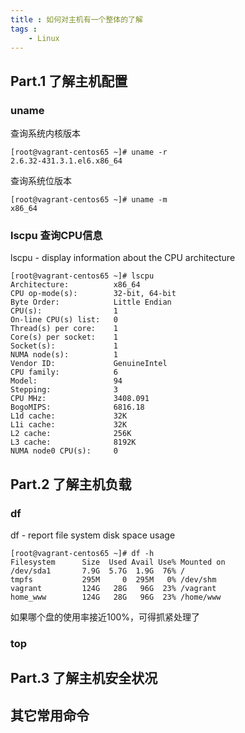 ```yaml
---
title : 如何对主机有一个整体的了解
tags : 
	- Linux
---
```


## Part.1 了解主机配置

### uname

查询系统内核版本
	
	[root@vagrant-centos65 ~]# uname -r
	2.6.32-431.3.1.el6.x86_64
	
查询系统位版本
	
	[root@vagrant-centos65 ~]# uname -m
	x86_64

### lscpu 查询CPU信息

lscpu - display information about the CPU architecture

	[root@vagrant-centos65 ~]# lscpu
	Architecture:          x86_64
	CPU op-mode(s):        32-bit, 64-bit
	Byte Order:            Little Endian
	CPU(s):                1
	On-line CPU(s) list:   0
	Thread(s) per core:    1
	Core(s) per socket:    1
	Socket(s):             1
	NUMA node(s):          1
	Vendor ID:             GenuineIntel
	CPU family:            6
	Model:                 94
	Stepping:              3
	CPU MHz:               3408.091
	BogoMIPS:              6816.18
	L1d cache:             32K
	L1i cache:             32K
	L2 cache:              256K
	L3 cache:              8192K
	NUMA node0 CPU(s):     0

## Part.2 了解主机负载

### df

df - report file system disk space usage

	[root@vagrant-centos65 ~]# df -h
	Filesystem      Size  Used Avail Use% Mounted on
	/dev/sda1       7.9G  5.7G  1.9G  76% /
	tmpfs           295M     0  295M   0% /dev/shm
	vagrant         124G   28G   96G  23% /vagrant
	home_www        124G   28G   96G  23% /home/www

如果哪个盘的使用率接近100%，可得抓紧处理了

### top

## Part.3 了解主机安全状况


## 其它常用命令



